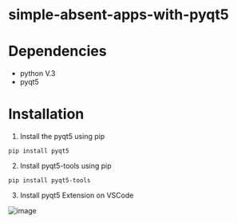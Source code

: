 # simple-absent-apps-with-pyqt5

# Dependencies

- python V.3
- pyqt5

# Installation

1. Install the pyqt5 using pip

```
pip install pyqt5
```

2. Install pyqt5-tools using pip

```
pip install pyqt5-tools
```

3. Install pyqt5 Extension on VSCode

![image](https://user-images.githubusercontent.com/53118499/209476841-cfcb619b-0e2b-4dd4-9b60-d54ba63d97a2.png)

